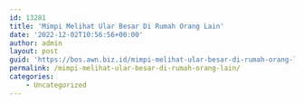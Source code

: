 ```yaml
---
id: 13281
title: 'Mimpi Melihat Ular Besar Di Rumah Orang Lain'
date: '2022-12-02T10:56:56+00:00'
author: admin
layout: post
guid: 'https://bos.awn.biz.id/mimpi-melihat-ular-besar-di-rumah-orang-lain/'
permalink: /mimpi-melihat-ular-besar-di-rumah-orang-lain/
categories:
    - Uncategorized
---
```


